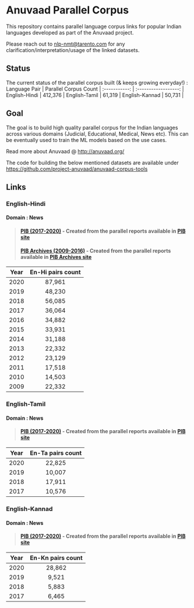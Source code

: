 # Anuvaad Parallel Corpus
This repository contains parallel language corpus links for popular Indian languages developed as part of the Anuvaad project.
>
Please reach out to nlp-nmt@tarento.com for any clarification/interpretation/usage of the linked datasets.
>

## Status
The current status of the parallel corpus built (& keeps growing everyday!) : 
Language Pair | Parallel Corpus Count |
:-----------: | :------------------: |
English-Hindi |  412,376             |
English-Tamil |   61,319            |
English-Kannad |    50,731          |


## Goal
The goal is to build high quality parallel corpus for the Indian languages across various domains (Judicial, Educational, Medical, News etc).
This can be eventually used to train the ML models based on the use cases.
>
Read more about Anuvaad @ http://anuvaad.org/
>
The code for building the below mentioned datasets are available under https://github.com/project-anuvaad/anuvaad-corpus-tools
>
>
## Links
### English-Hindi
#### Domain : News
> #### [PIB (2017-2020)](https://anuvaad-parallel-corpus.s3-us-west-2.amazonaws.com/pib_2017_2020_en_hi.zip) - Created from the parallel reports available in [PIB site](https://www.pib.gov.in/)
> #### [PIB Archives (2009-2016)](https://anuvaad-parallel-corpus.s3-us-west-2.amazonaws.com/pibarchives_2009_2016_en_hi.zip) - Created from the parallel reports available in [PIB Archives site](https://archive.pib.gov.in/)

Year  | En-Hi pairs count |
:---: | :---: |
2020  | 87,961 |
2019  | 48,230 |
2018  | 56,085 |
2017  | 36,064 |
2016  | 34,882 |
2015  | 33,931 |
2014  | 31,188 |
2013  | 22,332 |
2012  | 23,129 |
2011  | 17,518 |
2010  | 14,503 |
2009  | 22,332 |


### English-Tamil
#### Domain : News
> #### [PIB (2017-2020)](https://anuvaad-parallel-corpus.s3-us-west-2.amazonaws.com/pib_2017_2020_en_ta.zip) - Created from the parallel reports available in [PIB site](https://www.pib.gov.in/)

Year  | En-Ta pairs count |
:---: | :---: |
2020  | 22,825 |
2019  | 10,007 |
2018  | 17,911 |
2017  | 10,576 |

### English-Kannad
#### Domain : News
> #### [PIB (2017-2020)](https://anuvaad-parallel-corpus.s3-us-west-2.amazonaws.com/pib_2017_2020_en_kn.zip) - Created from the parallel reports available in [PIB site](https://www.pib.gov.in/)

Year  | En-Kn pairs count |
:---: | :---: |
2020  | 28,862 |
2019  | 9,521 |
2018  | 5,883 |
2017  | 6,465 |

